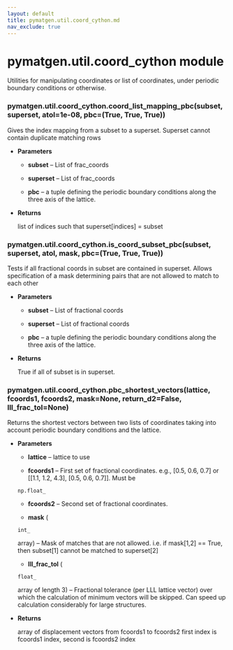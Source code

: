 ```yaml
---
layout: default
title: pymatgen.util.coord_cython.md
nav_exclude: true
---
```


# pymatgen.util.coord_cython module

Utilities for manipulating coordinates or list of coordinates, under periodic
boundary conditions or otherwise.


### pymatgen.util.coord_cython.coord_list_mapping_pbc(subset, superset, atol=1e-08, pbc=(True, True, True))
Gives the index mapping from a subset to a superset.
Superset cannot contain duplicate matching rows


* **Parameters**


    * **subset** – List of frac_coords


    * **superset** – List of frac_coords


    * **pbc** – a tuple defining the periodic boundary conditions along the three
    axis of the lattice.



* **Returns**

    list of indices such that superset[indices] = subset



### pymatgen.util.coord_cython.is_coord_subset_pbc(subset, superset, atol, mask, pbc=(True, True, True))
Tests if all fractional coords in subset are contained in superset.
Allows specification of a mask determining pairs that are not
allowed to match to each other


* **Parameters**


    * **subset** – List of fractional coords


    * **superset** – List of fractional coords


    * **pbc** – a tuple defining the periodic boundary conditions along the three
    axis of the lattice.



* **Returns**

    True if all of subset is in superset.



### pymatgen.util.coord_cython.pbc_shortest_vectors(lattice, fcoords1, fcoords2, mask=None, return_d2=False, lll_frac_tol=None)
Returns the shortest vectors between two lists of coordinates taking into
account periodic boundary conditions and the lattice.


* **Parameters**


    * **lattice** – lattice to use


    * **fcoords1** – First set of fractional coordinates. e.g., [0.5, 0.6, 0.7]
    or [[1.1, 1.2, 4.3], [0.5, 0.6, 0.7]]. Must be

    ```
    np.float_
    ```



    * **fcoords2** – Second set of fractional coordinates.


    * **mask** (

    ```
    int_
    ```

     array) – Mask of matches that are not allowed.
    i.e. if mask[1,2] == True, then subset[1] cannot be matched
    to superset[2]


    * **lll_frac_tol** (

    ```
    float_
    ```

     array of length 3) – Fractional tolerance (per LLL lattice vector) over which
    the calculation of minimum vectors will be skipped.
    Can speed up calculation considerably for large structures.



* **Returns**

    array of displacement vectors from fcoords1 to fcoords2
    first index is fcoords1 index, second is fcoords2 index